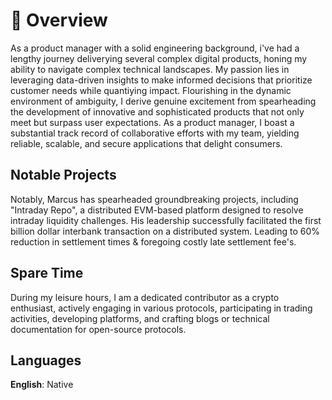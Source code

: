 # 📖 Overview

As a product manager with a solid engineering background, i've had a lengthy journey deliverying several complex digital products, honing my ability to navigate complex technical landscapes. My passion lies in leveraging data-driven insights to make informed decisions that prioritize customer needs while quantiying impact. Flourishing in the dynamic environment of ambiguity, I derive genuine excitement from spearheading the development of innovative and sophisticated products that not only meet but surpass user expectations. As a product manager, I boast a substantial track record of collaborative efforts with my team, yielding reliable, scalable, and secure applications that delight consumers.

## Notable Projects

Notably, Marcus has spearheaded groundbreaking projects, including "Intraday Repo", a distributed EVM-based platform designed to resolve intraday liquidity challenges. His leadership successfully facilitated the first billion dollar interbank transaction on a distributed system. Leading to 60% reduction in settlement times & foregoing costly late settlement fee's.

## Spare Time

During my leisure hours, I am a dedicated contributor as a crypto enthusiast, actively engaging in various protocols, participating in trading activities, developing platforms, and crafting blogs or technical documentation for open-source protocols.


## Languages
**English**: Native
